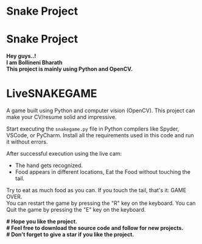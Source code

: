 # Snake Project
# Snake Project
<b>Hey guys..!<br>
I am Bollineni Bharath <br>
This project is mainly using Python and OpenCV.<br></b>

# LiveSNAKEGAME

A game built using Python and computer vision (OpenCV).
This project can make your CV/resume solid and impressive.

Start executing the `snakegame.py` file in Python compilers like Spyder, VSCode, or PyCharm.
Install all the requirements used in this code and run it without errors.

After successful execution using the live cam:
- The hand gets recognized.
- Food appears in different locations, Eat the Food  without touching the tail.

Try to eat as much food as you can. If you touch the tail, that's it: GAME OVER.  
You can restart the game by pressing the "R" key on the keyboard.
You can Quit the game by pressing the "E" key on the keyboard.

<b>
# Hope you like the project.<br>
# Feel free to download the source code and follow for new projects.<br>
# Don't forget to give a star if you like the project.<b>




